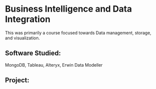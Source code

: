 # Business Intelligence and Data Integration
This was primarily a course focused towards Data management, storage, and visualization. 

## Software Studied: 
MongoDB, Tableau, Alteryx, Erwin Data Modeller

## Project:
